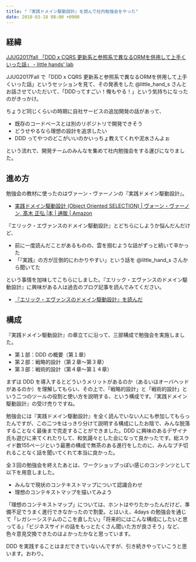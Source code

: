 ```yaml
---
title: "『実践ドメイン駆動設計』を読んで社内勉強会をやった"
date: 2018-03-18 08:00 +0900
---
```


## 経緯
[JJUG2017fall 「DDD x CQRS 更新系と参照系で異なるORMを併用して上手くいった話」 - little hands' lab](https://little-hands.hatenablog.com/entry/jjug2017fall)

JJUG2017Fall で「DDD x CQRS 更新系と参照系で異なるORMを併用して上手くいった話」というセッションを見て、その発表をした @little_hand_s さんとお話させていただいて、「DDDってすごい！俺もやる！」という気持ちになったのがきっかけ。

ちょうど同じくらいの時期に自社サービスの追加開発の話があって、

- 既存のコードベースとは別のリポジトリで開発できそう
- どうせやるなら理想の設計を追求したい
- DDD ってやつのどこがいいのかいっちょ教えてくれや泥水さんよぉ

という流れで、開発チームのみんなを集めて社内勉強会をする運びになりました。

## 進め方
勉強会の教材に使ったのはヴァーン・ヴァーノンの『実践ドメイン駆動設計』。

- [実践ドメイン駆動設計 (Object Oriented SELECTION) | ヴォーン・ヴァーノン, 髙木 正弘 |本 | 通販 | Amazon](https://www.amazon.co.jp/dp/479813161X)

『エリック・エヴァンスのドメイン駆動設計』とどちらにしようか悩んだんだけど、

- 前に一度読んだことがあるものの、雲を掴むような話がずっと続いて辛かった
- 「『実践』の方が圧倒的にわかりやすい」という話を @little_hand_s さんから聞いてた

という事情を加味してこちらにしました。『エリック・エヴァンスのドメイン駆動設計』に興味がある人は過去のブログ記事を読んでみてください。

- [『エリック・エヴァンスのドメイン駆動設計』を読んだ](/1506211200)

## 構成
『実践ドメイン駆動設計』の章立てに沿って、三部構成で勉強会を実施しました。

- 第１部：DDD の概要（第１章）
- 第２部：戦略的設計（第２章〜第３章）
- 第３部：戦術的設計（第４章〜第１４章）

まずは DDD を導入するとどういうメリットがあるのか（あるいはオーバヘッドがあるのか）を理解してもらい、その上で、「戦略的設計」と「戦術的設計」という二つのツールの役割と使い方を説明する、という構成です。『実践ドメイン駆動設計』の受け売りですね。

勉強会には『実践ドメイン駆動設計』を全く読んでいない人にも参加してもらったんですが、この二つをはっきり分けて説明する構成にしたお陰で、みんな脱落することなく最後まで完走することができました。DDD に興味のあるデザイナ氏も遊びに来てくれたりして、和気藹々とした会になって良かったです。総スライド数155ページという最悪の構成で無茶のある進行をしたのに、みんなブチ切れることなく話を聞いてくれて本当に良かった。

全３回の勉強会を終えたあとは、ワークショップっぽい感じのコンテンツとして以下を用意しました。

- みんなで現状のコンテキストマップについて認識合わせ
- 理想のコンテキストマップを描いてみよう

「理想のコンテキストマップ」については、ホントはやりたかったんだけど、準備不足でうまく進行できなかったので割愛。とはいえ、4days の勉強会を通じて「レガシーシステムのここを直したい」「将来的にはこんな構成にしたいと思ってる」「ビジネスサイドの話をもっとたくさん聞いた方が良さそう」など、色々意見交換できたのはよかったかなと思っています。

DDD を実践することはまだできていないんですが、引き続きやっていこうと思います。おわり。